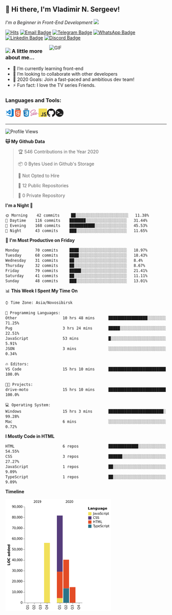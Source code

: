 ## 🦄 Hi there, I'm Vladimir N. Sergeev!

<p><em>I'm a Beginner in Front-End Development <img src="https://media.giphy.com/media/WUlplcMpOCEmTGBtBW/giphy.gif" width="30"></em></p>

[![Hits](https://hits.seeyoufarm.com/api/count/incr/badge.svg?url=https%3A%2F%2Fgithub.com%2Fsergeev-vn%2Fhit-counter)](https://hits.seeyoufarm.com)
[![Email Badge](https://img.shields.io/badge/-hi@sergeev.press-000000?style=flat-square&labelColor=black&logo=Mail.Ru&logoColor=white)](mailto:hi@sergeev.press)
[![Telegram Badge](https://img.shields.io/badge/-Telegram-1ca0f1?style=flat-square&labelColor=1ca0f1&logo=telegram&logoColor=white&link=https://t.me/sergeev_vn)](https://t.me/sergeev_vn)
[![WhatsApp Badge](https://img.shields.io/badge/WhatsApp-%2325D366.svg?&style=flat-square&logo=whatsapp&logoColor=white&link=https://wa.me/79132011194)](https://wa.me/79132011194)
[![Linkedin Badge](https://img.shields.io/badge/-LinkedIn-blue?style=flat-square&logo=Linkedin&logoColor=white&link=https://www.linkedin.com/in/%D0%B2%D0%BB%D0%B0%D0%B4%D0%B8%D0%BC%D0%B8%D1%80-%D1%81%D0%B5%D1%80%D0%B3%D0%B5%D0%B5%D0%B2-449709132/)](https://www.linkedin.com/in/%D0%B2%D0%BB%D0%B0%D0%B4%D0%B8%D0%BC%D0%B8%D1%80-%D1%81%D0%B5%D1%80%D0%B3%D0%B5%D0%B5%D0%B2-449709132/)
[![Discord Badge](https://img.shields.io/badge/-Discord-FF0000?style=flat-square&labelColor=FFFFFF&logo=discord&logoColor=ffffff&color=7389D8&labelColor=6A7EC2&link=https://discord.com/invite/2SNu9KT)](https://discord.com/invite/2SNu9KT)

<img align="right" alt="GIF" width="367" src="https://media.giphy.com/media/L8K62iTDkzGX6/giphy.gif"/>

### <img src="https://media.giphy.com/media/VgCDAzcKvsR6OM0uWg/giphy.gif" width="50"> A little more about me...

- 🔭 I’m currently learning front-end
- 👯 I’m looking to collaborate with other developers
- 🥅 2020 Goals: Join a fast-paced and ambitious dev team!
- ⚡ Fun fact: I love the TV series Friends.

### Languages and Tools:

<img align="left" alt="Visual Studio Code" width="26px" src="https://raw.githubusercontent.com/github/explore/80688e429a7d4ef2fca1e82350fe8e3517d3494d/topics/visual-studio-code/visual-studio-code.png" />
<img align="left" alt="HTML5" width="26px" src="https://raw.githubusercontent.com/github/explore/80688e429a7d4ef2fca1e82350fe8e3517d3494d/topics/html/html.png" />
<img align="left" alt="CSS3" width="26px" src="https://raw.githubusercontent.com/github/explore/80688e429a7d4ef2fca1e82350fe8e3517d3494d/topics/css/css.png" />
<img align="left" alt="Sass" width="26px" src="https://raw.githubusercontent.com/github/explore/80688e429a7d4ef2fca1e82350fe8e3517d3494d/topics/sass/sass.png" />
<img align="left" alt="JavaScript" width="26px" src="https://raw.githubusercontent.com/github/explore/80688e429a7d4ef2fca1e82350fe8e3517d3494d/topics/javascript/javascript.png" />
<img align="left" alt="GitHub" width="26px" src="https://raw.githubusercontent.com/github/explore/78df643247d429f6cc873026c0622819ad797942/topics/github/github.png" />
<img align="left" alt="HTML5" width="26px" src="https://raw.githubusercontent.com/github/explore/80688e429a7d4ef2fca1e82350fe8e3517d3494d/topics/terminal/terminal.png" />
<br />
<br />

---
<!--START_SECTION:waka-->
![Profile Views](http://img.shields.io/badge/Profile%20Views-19-blue)

**🐱 My Github Data** 

> 🏆 546 Contributions in the Year 2020
 > 
> 📦 0 Bytes Used in Github's Storage 
 > 
> 🚫 Not Opted to Hire
 > 
> 📜 12 Public Repositories
 > 
> 🔑 0 Private Repository 
 > 
**I'm a Night 🦉** 

```text
🌞 Morning    42 commits     ██░░░░░░░░░░░░░░░░░░░░░░░   11.38% 
🌆 Daytime    116 commits    ███████░░░░░░░░░░░░░░░░░░   31.44% 
🌃 Evening    168 commits    ███████████░░░░░░░░░░░░░░   45.53% 
🌙 Night      43 commits     ███░░░░░░░░░░░░░░░░░░░░░░   11.65%

```
📅 **I'm Most Productive on Friday** 

```text
Monday       70 commits     ████░░░░░░░░░░░░░░░░░░░░░   18.97% 
Tuesday      68 commits     ████░░░░░░░░░░░░░░░░░░░░░   18.43% 
Wednesday    31 commits     ██░░░░░░░░░░░░░░░░░░░░░░░   8.4% 
Thursday     32 commits     ██░░░░░░░░░░░░░░░░░░░░░░░   8.67% 
Friday       79 commits     █████░░░░░░░░░░░░░░░░░░░░   21.41% 
Saturday     41 commits     ██░░░░░░░░░░░░░░░░░░░░░░░   11.11% 
Sunday       48 commits     ███░░░░░░░░░░░░░░░░░░░░░░   13.01%

```


📊 **This Week I Spent My Time On** 

```text
⌚︎ Time Zone: Asia/Novosibirsk

💬 Programming Languages: 
Other                    10 hrs 48 mins      █████████████████░░░░░░░░   71.25% 
Pug                      3 hrs 24 mins       █████░░░░░░░░░░░░░░░░░░░░   22.51% 
JavaScript               53 mins             █░░░░░░░░░░░░░░░░░░░░░░░░   5.91% 
JSON                     3 mins              ░░░░░░░░░░░░░░░░░░░░░░░░░   0.34%

🔥 Editors: 
VS Code                  15 hrs 10 mins      █████████████████████████   100.0%

🐱‍💻 Projects: 
drive-moto               15 hrs 10 mins      █████████████████████████   100.0%

💻 Operating System: 
Windows                  15 hrs 3 mins       ████████████████████████░   99.28% 
Mac                      6 mins              ░░░░░░░░░░░░░░░░░░░░░░░░░   0.72%

```

**I Mostly Code in HTML** 

```text
HTML                     6 repos             █████████████░░░░░░░░░░░░   54.55% 
CSS                      3 repos             ██████░░░░░░░░░░░░░░░░░░░   27.27% 
JavaScript               1 repos             ██░░░░░░░░░░░░░░░░░░░░░░░   9.09% 
TypeScript               1 repos             ██░░░░░░░░░░░░░░░░░░░░░░░   9.09%

```


**Timeline**

![Chart not found](https://github.com/sergeev-vn/sergeev-vn/blob/master/charts/bar_graph.png) 


<!--END_SECTION:waka-->
